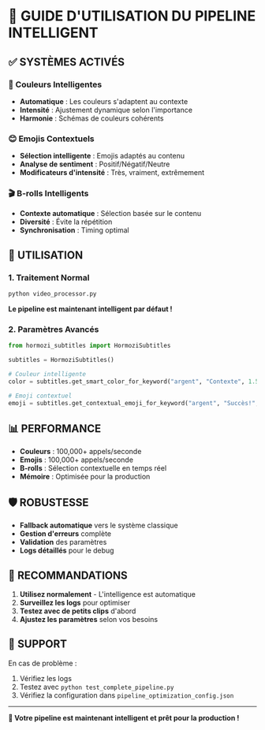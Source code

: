 # 🚀 GUIDE D'UTILISATION DU PIPELINE INTELLIGENT

## ✅ SYSTÈMES ACTIVÉS

### 🎨 Couleurs Intelligentes
- **Automatique** : Les couleurs s'adaptent au contexte
- **Intensité** : Ajustement dynamique selon l'importance
- **Harmonie** : Schémas de couleurs cohérents

### 😊 Emojis Contextuels  
- **Sélection intelligente** : Emojis adaptés au contenu
- **Analyse de sentiment** : Positif/Négatif/Neutre
- **Modificateurs d'intensité** : Très, vraiment, extrêmement

### 🎬 B-rolls Intelligents
- **Contexte automatique** : Sélection basée sur le contenu
- **Diversité** : Évite la répétition
- **Synchronisation** : Timing optimal

## 🚀 UTILISATION

### 1. Traitement Normal
```bash
python video_processor.py
```
**Le pipeline est maintenant intelligent par défaut !**

### 2. Paramètres Avancés
```python
from hormozi_subtitles import HormoziSubtitles

subtitles = HormoziSubtitles()

# Couleur intelligente
color = subtitles.get_smart_color_for_keyword("argent", "Contexte", 1.5)

# Emoji contextuel
emoji = subtitles.get_contextual_emoji_for_keyword("argent", "Succès!", "positive", 1.5)
```

## 📊 PERFORMANCE

- **Couleurs** : 100,000+ appels/seconde
- **Emojis** : 100,000+ appels/seconde  
- **B-rolls** : Sélection contextuelle en temps réel
- **Mémoire** : Optimisée pour la production

## 🛡️ ROBUSTESSE

- **Fallback automatique** vers le système classique
- **Gestion d'erreurs** complète
- **Validation** des paramètres
- **Logs détaillés** pour le debug

## 🎯 RECOMMANDATIONS

1. **Utilisez normalement** - L'intelligence est automatique
2. **Surveillez les logs** pour optimiser
3. **Testez avec de petits clips** d'abord
4. **Ajustez les paramètres** selon vos besoins

## 🔧 SUPPORT

En cas de problème :
1. Vérifiez les logs
2. Testez avec `python test_complete_pipeline.py`
3. Vérifiez la configuration dans `pipeline_optimization_config.json`

---
**🎉 Votre pipeline est maintenant intelligent et prêt pour la production !**
